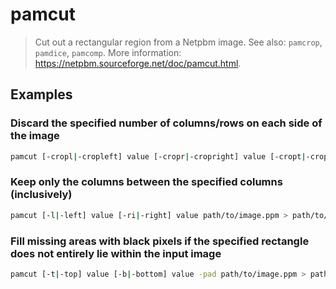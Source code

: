 # pamcut

> Cut out a rectangular region from a Netpbm image. See also: `pamcrop`, `pamdice`, `pamcomp`. More information: <https://netpbm.sourceforge.net/doc/pamcut.html>.

## Examples

### Discard the specified number of columns/rows on each side of the image

```bash
pamcut [-cropl|-cropleft] value [-cropr|-cropright] value [-cropt|-croptop] value [-cropb|-cropbottom] value path/to/image.ppm > path/to/output.ppm
```

### Keep only the columns between the specified columns (inclusively)

```bash
pamcut [-l|-left] value [-ri|-right] value path/to/image.ppm > path/to/output.ppm
```

### Fill missing areas with black pixels if the specified rectangle does not entirely lie within the input image

```bash
pamcut [-t|-top] value [-b|-bottom] value -pad path/to/image.ppm > path/to/output.ppm
```
